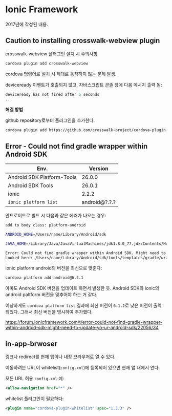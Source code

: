 # Ionic Framework

2017년에 작성된 내용.

## Caution to installing crosswalk-webview plugin

crosswalk-webview 플러그인 설치 시 주의사항

```bash
cordova plugin add crosswalk-webview
```

cordova 명령어로 설치 시 제대로 동작하지 않는 문제 발생.

deviceready 이벤트가 호출되지 않고, 자바스크립트 콘솔 창에 다음 메시지 출력 됨:

```javascript
deviceready has not fired after 5 seconds
...
```

**해결 방법**

github repository로부터 플러그인을 추가한다.

```bash
cordova plugin add https://github.com/crosswalk-project/cordova-plugin-crosswalk-webview
```

## Error - Could not find gradle wrapper within Android SDK

|Env.|Version|
|---|---|
|Android SDK Platform-Tools|26.0.0|
|Android SDK Tools|26.0.1|
|ionic|2.2.2|
|`ionic platform list`|android@?.?.?|

안드로이드로 빌드 시 다음과 같은 에러가 나오는 경우:

```bash
add to body class: platform-android

ANDROID_HOME=/Users/name/Library/Android/sdk

JAVA_HOME=/Library/Java/JavaVirtualMachines/jdk1.8.0_77.jdk/Contents/Home

Error: Could not find gradle wrapper within Android SDK. Might need to update your Android SDK.
Looked here: /Users/name/Library/Android/sdk/tools/templates/gradle/wrapper
```

ionic platform android의 버전을 최신으로 맞춘다:

```bash
cordova platform add android@6.2.1
```

아마도 Android SDK 버전을 업데이트 하면서 발생한 듯.
Android SDK와 ionic의 android paltform 버전을 맞추어야 하는 거 같다.

이상하게도 `cordova platform list` 결과에 최신 버전이 `6.1.2`로 낮은 버전이 출력 되었다. 그래서 최신 버전을 명시하여 추가했다.

https://forum.ionicframework.com/t/error-could-not-find-gradle-wrapper-within-android-sdk-might-need-to-update-yo-ur-android-sdk/22056/34

## in-app-brwoser

링크나 redirect를 현재 앱이나 내장 브라우저로 열 수 있다.

이동하려는 URL이 whitelist(`config.xml`)에 등록되어 있으면 현재 앱 내에서 연다.

모든 URL 허용 `config.xml` 예:

```xml
<allow-navigation href="*" />
```

whitelist 플러그인이 필요하다:

```xml
<plugin name="cordova-plugin-whitelist" spec="1.3.3" />
```
